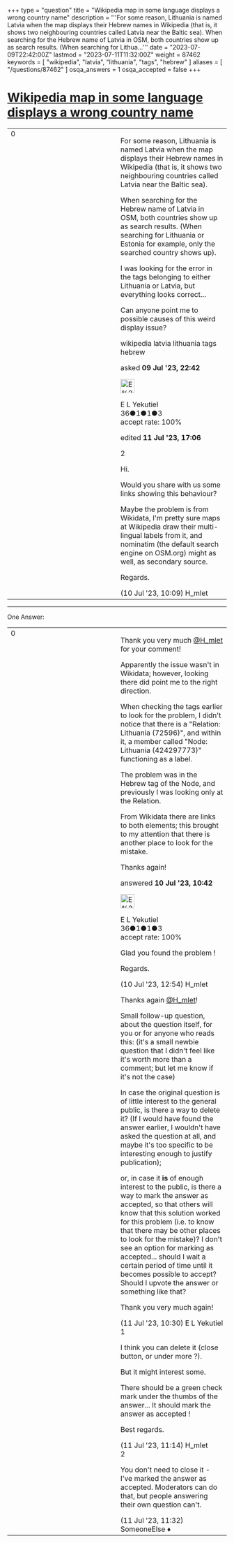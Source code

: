 +++
type = "question"
title = "Wikipedia map in some language displays a wrong country name"
description = '''For some reason, Lithuania is named Latvia when the map displays their Hebrew names in Wikipedia (that is, it shows two neighbouring countries called Latvia near the Baltic sea). When searching for the Hebrew name of Latvia in OSM, both countries show up as search results. (When searching for Lithua...'''
date = "2023-07-09T22:42:00Z"
lastmod = "2023-07-11T11:32:00Z"
weight = 87462
keywords = [ "wikipedia", "latvia", "lithuania", "tags", "hebrew" ]
aliases = [ "/questions/87462" ]
osqa_answers = 1
osqa_accepted = false
+++

<div class="headNormal">

# [Wikipedia map in some language displays a wrong country name](/questions/87462/wikipedia-map-in-some-language-displays-a-wrong-country-name)

</div>

<div id="main-body">

<div id="askform">

<table id="question-table" style="width:100%;">
<colgroup>
<col style="width: 50%" />
<col style="width: 50%" />
</colgroup>
<tbody>
<tr>
<td style="width: 30px; vertical-align: top"><div class="vote-buttons">
<span id="post-87462-upvote" class="ajax-command post-vote up" rel="nofollow" title="I like this post (click again to cancel)"> </span>
<div id="post-87462-score" class="post-score" title="current number of votes">
0
</div>
<span id="post-87462-downvote" class="ajax-command post-vote down" rel="nofollow" title="I dont like this post (click again to cancel)"> </span> <span id="favorite-mark" class="ajax-command favorite-mark" rel="nofollow" title="mark/unmark this question as favorite (click again to cancel)"> </span>
<div id="favorite-count" class="favorite-count">
&#10;</div>
</div></td>
<td><div id="item-right">
<div class="question-body">
<p>For some reason, Lithuania is named Latvia when the map displays their Hebrew names in Wikipedia (that is, it shows two neighbouring countries called Latvia near the Baltic sea).</p>
<p>When searching for the Hebrew name of Latvia in OSM, both countries show up as search results. (When searching for Lithuania or Estonia for example, only the searched country shows up).</p>
<p>I was looking for the error in the tags belonging to either Lithuania or Latvia, but everything looks correct...</p>
<p>Can anyone point me to possible causes of this weird display issue?</p>
</div>
<div id="question-tags" class="tags-container tags">
<span class="post-tag tag-link-wikipedia" rel="tag" title="see questions tagged &#39;wikipedia&#39;">wikipedia</span> <span class="post-tag tag-link-latvia" rel="tag" title="see questions tagged &#39;latvia&#39;">latvia</span> <span class="post-tag tag-link-lithuania" rel="tag" title="see questions tagged &#39;lithuania&#39;">lithuania</span> <span class="post-tag tag-link-tags" rel="tag" title="see questions tagged &#39;tags&#39;">tags</span> <span class="post-tag tag-link-hebrew" rel="tag" title="see questions tagged &#39;hebrew&#39;">hebrew</span>
</div>
<div id="question-controls" class="post-controls">
&#10;</div>
<div class="post-update-info-container">
<div class="post-update-info post-update-info-user">
<p>asked <strong>09 Jul '23, 22:42</strong></p>
<img src="https://secure.gravatar.com/avatar/f13c96349e2dbde79e18929443f38f54?s=32&amp;d=identicon&amp;r=g" class="gravatar" width="32" height="32" alt="E%20L%20Yekutiel&#39;s gravatar image" />
<p><span>E L Yekutiel</span><br />
<span class="score" title="36 reputation points">36</span><span title="1 badges"><span class="badge1">●</span><span class="badgecount">1</span></span><span title="1 badges"><span class="silver">●</span><span class="badgecount">1</span></span><span title="3 badges"><span class="bronze">●</span><span class="badgecount">3</span></span><br />
<span class="accept_rate" title="Rate of the user&#39;s accepted answers">accept rate:</span> <span title="E L Yekutiel has one accepted answer">100%</span></p>
</div>
<div class="post-update-info post-update-info-edited">
<p><span> edited <strong>11 Jul '23, 17:06</strong> </span></p>
</div>
</div>
<div id="comments-container-87462" class="comments-container">
<span id="87464"></span>
<div id="comment-87464" class="comment">
<div id="post-87464-score" class="comment-score">
2
</div>
<div class="comment-text">
<p>Hi.</p>
<p>Would you share with us some links showing this behaviour?</p>
<p>Maybe the problem is from Wikidata, I'm pretty sure maps at Wikipedia draw their multi-lingual labels from it, and nominatim (the default search engine on OSM.org) might as well, as secondary source.</p>
<p>Regards.</p>
</div>
<div id="comment-87464-info" class="comment-info">
<span class="comment-age">(10 Jul '23, 10:09)</span> <span class="comment-user userinfo">H_mlet</span>
</div>
</div>
</div>
<div id="comment-tools-87462" class="comment-tools">
&#10;</div>
<div class="clear">
&#10;</div>
<div id="comment-87462-form-container" class="comment-form-container">
&#10;</div>
<div class="clear">
&#10;</div>
</div></td>
</tr>
</tbody>
</table>

------------------------------------------------------------------------

<div class="tabBar">

<span id="sort-top"></span>

<div class="headQuestions">

One Answer:

</div>

</div>

<span id="87465"></span>

<div id="answer-container-87465" class="answer accepted-answer answered-by-owner">

<table style="width:100%;">
<colgroup>
<col style="width: 50%" />
<col style="width: 50%" />
</colgroup>
<tbody>
<tr>
<td style="width: 30px; vertical-align: top"><div class="vote-buttons">
<span id="post-87465-upvote" class="ajax-command post-vote up" rel="nofollow" title="I like this post (click again to cancel)"> </span>
<div id="post-87465-score" class="post-score" title="current number of votes">
0
</div>
<span id="post-87465-downvote" class="ajax-command post-vote down" rel="nofollow" title="I dont like this post (click again to cancel)"> </span> <span class="accept-answer on" rel="nofollow" title="SomeoneElse has selected this answer as the correct answer"> </span>
</div></td>
<td><div class="item-right">
<div class="answer-body">
<p>Thank you very much <a href="https://help.openstreetmap.org/users/13231/h_mlet">@H_mlet</a> for your comment!</p>
<p>Apparently the issue wasn't in Wikidata; however, looking there did point me to the right direction.</p>
<p>When checking the tags earlier to look for the problem, I didn't notice that there is a "Relation: Lithuania (72596)", and within it, a member called "Node: Lithuania (424297773)" functioning as a label.</p>
<p>The problem was in the Hebrew tag of the Node, and previously I was looking only at the Relation.</p>
<p>From Wikidata there are links to both elements; this brought to my attention that there is another place to look for the mistake.</p>
<p>Thanks again!</p>
</div>
<div class="answer-controls post-controls">
&#10;</div>
<div class="post-update-info-container">
<div class="post-update-info post-update-info-user">
<p>answered <strong>10 Jul '23, 10:42</strong></p>
<img src="https://secure.gravatar.com/avatar/f13c96349e2dbde79e18929443f38f54?s=32&amp;d=identicon&amp;r=g" class="gravatar" width="32" height="32" alt="E%20L%20Yekutiel&#39;s gravatar image" />
<p><span>E L Yekutiel</span><br />
<span class="score" title="36 reputation points">36</span><span title="1 badges"><span class="badge1">●</span><span class="badgecount">1</span></span><span title="1 badges"><span class="silver">●</span><span class="badgecount">1</span></span><span title="3 badges"><span class="bronze">●</span><span class="badgecount">3</span></span><br />
<span class="accept_rate" title="Rate of the user&#39;s accepted answers">accept rate:</span> <span title="E L Yekutiel has one accepted answer">100%</span></p>
</div>
</div>
<div id="comments-container-87465" class="comments-container">
<span id="87466"></span>
<div id="comment-87466" class="comment">
<div id="post-87466-score" class="comment-score">
&#10;</div>
<div class="comment-text">
<p>Glad you found the problem !</p>
<p>Regards.</p>
</div>
<div id="comment-87466-info" class="comment-info">
<span class="comment-age">(10 Jul '23, 12:54)</span> <span class="comment-user userinfo">H_mlet</span>
</div>
</div>
<span id="87470"></span>
<div id="comment-87470" class="comment">
<div id="post-87470-score" class="comment-score">
&#10;</div>
<div class="comment-text">
<p>Thanks again <a href="https://help.openstreetmap.org/users/13231/h_mlet">@H_mlet</a>!</p>
<p>Small follow-up question, about the question itself, for you or for anyone who reads this: (it's a small newbie question that I didn't feel like it's worth more than a comment; but let me know if it's not the case)</p>
<p>In case the original question is of little interest to the general public, is there a way to delete it? (If I would have found the answer earlier, I wouldn't have asked the question at all, and maybe it's too specific to be interesting enough to justify publication);</p>
<p>or, in case it <strong>is</strong> of enough interest to the public, is there a way to mark the answer as accepted, so that others will know that this solution worked for this problem (i.e. to know that there may be other places to look for the mistake)? I don't see an option for marking as accepted... should I wait a certain period of time until it becomes possible to accept? Should I upvote the answer or something like that?</p>
<p>Thank you very much again!</p>
</div>
<div id="comment-87470-info" class="comment-info">
<span class="comment-age">(11 Jul '23, 10:30)</span> <span class="comment-user userinfo">E L Yekutiel</span>
</div>
</div>
<span id="87472"></span>
<div id="comment-87472" class="comment">
<div id="post-87472-score" class="comment-score">
1
</div>
<div class="comment-text">
<p>I think you can delete it (close button, or under more ?).</p>
<p>But it might interest some.</p>
<p>There should be a green check mark under the thumbs of the answer... It should mark the answer as accepted !</p>
<p>Best regards.</p>
</div>
<div id="comment-87472-info" class="comment-info">
<span class="comment-age">(11 Jul '23, 11:14)</span> <span class="comment-user userinfo">H_mlet</span>
</div>
</div>
<span id="87473"></span>
<div id="comment-87473" class="comment">
<div id="post-87473-score" class="comment-score">
2
</div>
<div class="comment-text">
<p>You don't need to close it - I've marked the answer as accepted. Moderators can do that, but people answering their own question can't.</p>
</div>
<div id="comment-87473-info" class="comment-info">
<span class="comment-age">(11 Jul '23, 11:32)</span> <span class="comment-user userinfo">SomeoneElse ♦</span>
</div>
</div>
</div>
<div id="comment-tools-87465" class="comment-tools">
&#10;</div>
<div class="clear">
&#10;</div>
<div id="comment-87465-form-container" class="comment-form-container">
&#10;</div>
<div class="clear">
&#10;</div>
</div></td>
</tr>
</tbody>
</table>

</div>

<div class="paginator-container-left">

</div>

</div>

</div>

